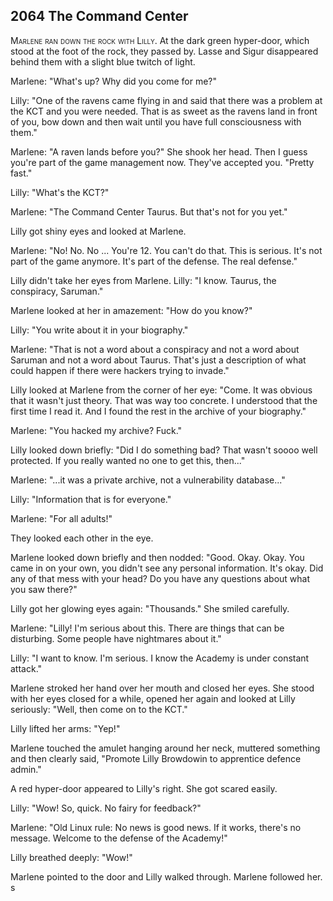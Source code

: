
## **2064** The Command Center

<span style="font-variant:small-caps;">Marlene ran down the rock with Lilly</span>. At the dark green hyper-door, which stood at the foot of the rock, they passed by. Lasse and Sigur disappeared behind them with a slight blue twitch of light.

Marlene: "What's up? Why did you come for me?"

Lilly: "One of the ravens came flying in and said that there was a problem at the KCT and you were needed. That is as sweet as the ravens land in front of you, bow down and then wait until you have full consciousness with them."

Marlene: "A raven lands before you?"
She shook her head.
Then I guess you're part of the game management now.
They've accepted you.
"Pretty fast."

Lilly: "What's the KCT?"

Marlene: "The Command Center Taurus.
But that's not for you yet."

Lilly got shiny eyes and looked at Marlene.

Marlene: "No! No. No ...
You're 12.
You can't do that.
This is serious.
It's not part of the game anymore.
It's part of the defense.
The real defense."

Lilly didn't take her eyes from Marlene.
Lilly: "I know. Taurus, the conspiracy, Saruman."

Marlene looked at her in amazement: "How do you know?"

Lilly: "You write about it in your biography."

Marlene: "That is not a word about a conspiracy and not a word about Saruman and not a word about Taurus.
That's just a description of what could happen if there were hackers trying to invade."

Lilly looked at Marlene from the corner of her eye: "Come. It was obvious that it wasn't just theory.
That was way too concrete.
I understood that the first time I read it.
And I found the rest in the archive of your biography."

Marlene: "You hacked my archive? Fuck."

Lilly looked down briefly: "Did I do something bad?
That wasn't soooo well protected.
If you really wanted no one to get this, then..."

Marlene: "...it was a private archive, not a vulnerability database..."

Lilly: "Information that is for everyone."

Marlene: "For all adults!"

They looked each other in the eye.

Marlene looked down briefly and then nodded: "Good.
Okay. Okay.
You came in on your own, you didn't see any personal information.
It's okay.
Did any of that mess with your head?
Do you have any questions about what you saw there?"

Lilly got her glowing eyes again: "Thousands."
She smiled carefully.

Marlene: "Lilly! I'm serious about this.
There are things that can be disturbing.
Some people have nightmares about it."

Lilly: "I want to know.
I'm serious.
I know the Academy is under constant attack."

Marlene stroked her hand over her mouth and closed her eyes.
She stood with her eyes closed for a while, opened her again and looked at Lilly seriously:
"Well, then come on to the KCT."

Lilly lifted her arms: "Yep!"

Marlene touched the amulet hanging around her neck, muttered something and then clearly said, "Promote Lilly Browdowin to apprentice defence admin."

A red hyper-door appeared to Lilly's right.
She got scared easily.

Lilly: "Wow! So, quick. No fairy for feedback?"

Marlene: "Old Linux rule: No news is good news. If it works, there's no message.
Welcome to the defense of the Academy!"

Lilly breathed deeply: "Wow!"

Marlene pointed to the door and Lilly walked through.
Marlene followed her.
s

